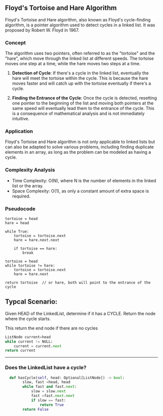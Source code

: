 ## Floyd's Tortoise and Hare Algorithm

Floyd's Tortoise and Hare algorithm, also known as Floyd's cycle-finding algorithm, is a pointer algorithm used to detect cycles in a linked list. It was proposed by Robert W. Floyd in 1967.

### Concept

The algorithm uses two pointers, often referred to as the "tortoise" and the "hare", which move through the linked list at different speeds. The tortoise moves one step at a time, while the hare moves two steps at a time.

1. **Detection of Cycle**: If there's a cycle in the linked list, eventually the hare will meet the tortoise within the cycle. This is because the hare moves faster and will catch up with the tortoise eventually if there's a cycle.

2. **Finding the Entrance of the Cycle**: Once the cycle is detected, resetting one pointer to the beginning of the list and moving both pointers at the same speed will eventually lead them to the entrance of the cycle. This is a consequence of mathematical analysis and is not immediately intuitive.

### Application

Floyd's Tortoise and Hare algorithm is not only applicable to linked lists but can also be adapted to solve various problems, including finding duplicate elements in an array, as long as the problem can be modeled as having a cycle.

### Complexity Analysis

- Time Complexity: O(N), where N is the number of elements in the linked list or the array.
- Space Complexity: O(1), as only a constant amount of extra space is required.

### Pseudocode

```
tortoise = head
hare = head

while True:
    tortoise = tortoise.next
    hare = hare.next.next

    if tortoise == hare:
        break

tortoise = head
while tortoise != hare:
    tortoise = tortoise.next
    hare = hare.next

return tortoise  // or hare, both will point to the entrance of the cycle

```

## Typcal Scenario:

Given HEAD of the LinkedList, determine if it has a CYCLE.
Return the node where the cycle starts.

This return the end node if there are no cycles

```python
ListNode current=head
while current != NULL:
    current = current.next
return current
```

<hr/>

### Does the LinkedList have a cycle?

```python
  def hasCycle(self, head: Optional[ListNode]) -> bool:
        slow, fast =head, head
        while fast and fast.next:
            slow = slow.next
            fast =fast.next.next
            if slow == fast:
                return True
        return False
```
